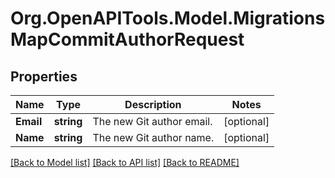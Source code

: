# Org.OpenAPITools.Model.MigrationsMapCommitAuthorRequest

## Properties

Name | Type | Description | Notes
------------ | ------------- | ------------- | -------------
**Email** | **string** | The new Git author email. | [optional] 
**Name** | **string** | The new Git author name. | [optional] 

[[Back to Model list]](../README.md#documentation-for-models) [[Back to API list]](../README.md#documentation-for-api-endpoints) [[Back to README]](../README.md)

